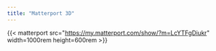 ```yaml
---
title: "Matterport 3D"
---
```


{{< matterport src="https://my.matterport.com/show/?m=LcYTFgDiukr" width=1000rem height=600rem >}}
